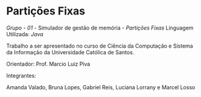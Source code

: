 # Partições Fixas
*Grupo - 01* - Simulador de gestão de memória - *Partições Fixas*  Linguagem Utilizada: *Java*

Trabalho a ser apresentado no curso de Ciência da Computação e Sistema da Informação da Universidade Católica de Santos.

Orientador: Prof. Marcio Luiz Piva


Integrantes:

Amanda Valado, Bruna Lopes, Gabriel Reis, Luciana Lorrany e Marcel Losso
